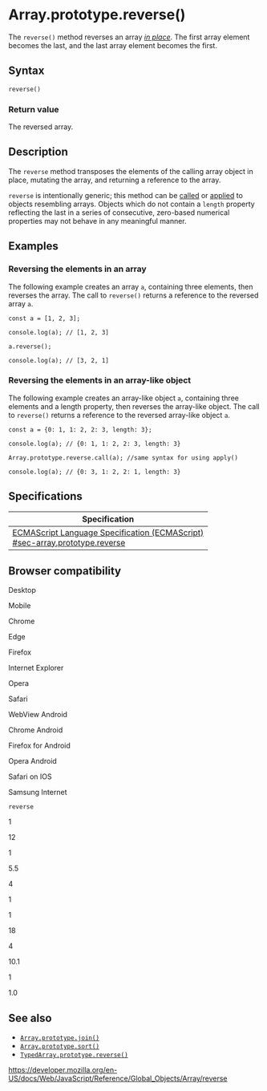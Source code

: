 # Array.prototype.reverse()

The `reverse()` method reverses an array _[in place](https://en.wikipedia.org/wiki/In-place_algorithm)_. The first array element becomes the last, and the last array element becomes the first.

## Syntax

    reverse()

### Return value

The reversed array.

## Description

The `reverse` method transposes the elements of the calling array object in place, mutating the array, and returning a reference to the array.

`reverse` is intentionally generic; this method can be [called](../function/call) or [applied](../function/apply) to objects resembling arrays. Objects which do not contain a `length` property reflecting the last in a series of consecutive, zero-based numerical properties may not behave in any meaningful manner.

## Examples

### Reversing the elements in an array

The following example creates an array `a`, containing three elements, then reverses the array. The call to `reverse()` returns a reference to the reversed array `a`.

    const a = [1, 2, 3];

    console.log(a); // [1, 2, 3]

    a.reverse();

    console.log(a); // [3, 2, 1]

### Reversing the elements in an array-like object

The following example creates an array-like object `a`, containing three elements and a length property, then reverses the array-like object. The call to `reverse()` returns a reference to the reversed array-like object `a`.

    const a = {0: 1, 1: 2, 2: 3, length: 3};

    console.log(a); // {0: 1, 1: 2, 2: 3, length: 3}

    Array.prototype.reverse.call(a); //same syntax for using apply()

    console.log(a); // {0: 3, 1: 2, 2: 1, length: 3}

## Specifications

<table><thead><tr class="header"><th>Specification</th></tr></thead><tbody><tr class="odd"><td><a href="https://tc39.es/ecma262/#sec-array.prototype.reverse">ECMAScript Language Specification (ECMAScript)<br />
<span class="small">#sec-array.prototype.reverse</span></a></td></tr></tbody></table>

## Browser compatibility

Desktop

Mobile

Chrome

Edge

Firefox

Internet Explorer

Opera

Safari

WebView Android

Chrome Android

Firefox for Android

Opera Android

Safari on IOS

Samsung Internet

`reverse`

1

12

1

5.5

4

1

1

18

4

10.1

1

1.0

## See also

-   [`Array.prototype.join()`](join)
-   [`Array.prototype.sort()`](sort)
-   [`TypedArray.prototype.reverse()`](../typedarray/reverse)

<a href="https://developer.mozilla.org/en-US/docs/Web/JavaScript/Reference/Global_Objects/Array/reverse" class="_attribution-link">https://developer.mozilla.org/en-US/docs/Web/JavaScript/Reference/Global_Objects/Array/reverse</a>
